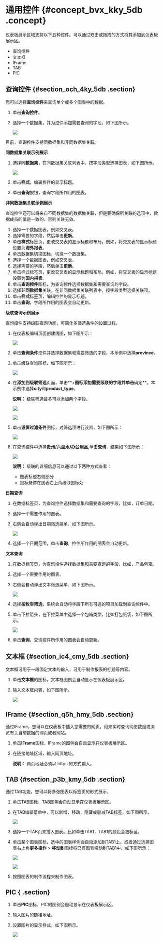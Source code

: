 # 通用控件 {#concept_bvx_kky_5db .concept}

仪表板展示区域支持以下五种控件。可以通过双击或拖拽的方式将其添加到仪表板展示区。

-   查询控件
-   文本框
-   IFrame
-   TAB
-   PIC

## 查询控件 {#section_och_4ky_5db .section}

您可以选择**查询控件**来查询单个或多个图表中的数据。

1.  单击**查询控件**。
2.  选择一个数据集，并为控件添加需要查询的字段，如下图所示。

    ![](http://static-aliyun-doc.oss-cn-hangzhou.aliyuncs.com/assets/img/9118/153631817311395_zh-CN.png)


目前，查询控件支持同数据集和非同数据集关联。

**同数据集关联示例展示**

1.  选择**同数据集**，在同数据集关联列表中，按字段类型选择图表，如下图所示。

    ![](http://static-aliyun-doc.oss-cn-hangzhou.aliyuncs.com/assets/img/9118/153631817411396_zh-CN.png)

2.  单击**样式**，编辑控件的显示标题。
3.  单击**查询**按钮，查询字段所作用的图表。

**非同数据集关联示例展示**

查询控件还可以将来自不同数据集的数据做关联，但是要确保所关联的选项中，数据成员的值是一致的，否则关联无效。

1.  选择一个数据图表，例如交叉表。
2.  选择需要的字段，然后单击**更新**。
3.  单击**样式**标签页，更改交叉表的显示标题和布局。例如，将交叉表的显示标题设置为**海外报表**。
4.  单击数据集切换图标，切换一个数据集。
5.  选择一个数据图表，例如交叉表。
6.  选择需要的字段，然后单击**更新**。
7.  单击样式标签页，更改交叉表的显示标题和布局。例如，将交叉表的显示标题设置为**国内报表**。
8.  单击**查询控件**图标，为查询控件选择数据集和需要查询的字段。
9.  选择**非同数据集**关联，在非同数据集关联列表中，按字段类型选择关联项。
10. 单击**样式**标签页，编辑控件的显示标题。
11. 单击**查询**，字段所作用的图表会自动更新。

**级联查询示例展示**

查询控件支持级联查询功能，可简化多筛选条件的设置过程。

1.  在仪表板编辑页面创建线图，如下图所示：

    ![](http://static-aliyun-doc.oss-cn-hangzhou.aliyuncs.com/assets/img/9118/153631817411218_zh-CN.png)

2.  单击**查询条件**控件并选择数据集和需要筛选的字段，本示例中选择**province**。
3.  单击级联查询图标，如下图所示：

    ![](http://static-aliyun-doc.oss-cn-hangzhou.aliyuncs.com/assets/img/9118/153631817411224_zh-CN.png)

4.  在**添加到级联筛选**页面，单击**+**图标添加需要级联的字段并单击**确定**。本示例中选择**city**和**product\_type**。

    **说明：** 级联筛选最多可以添加两个字段。

    ![](http://static-aliyun-doc.oss-cn-hangzhou.aliyuncs.com/assets/img/9118/153631817411226_zh-CN.png)

    ![](http://static-aliyun-doc.oss-cn-hangzhou.aliyuncs.com/assets/img/9118/153631817411227_zh-CN.png)

5.  单击**设置过滤条件**图标，对筛选项进行设置，如下图所示：

    ![](http://static-aliyun-doc.oss-cn-hangzhou.aliyuncs.com/assets/img/9118/153631817411228_zh-CN.png)

6.  在查询控件中选择**贵州/六盘水/办公用品**,单击**查询**，结果如下图所示：

    ![](http://static-aliyun-doc.oss-cn-hangzhou.aliyuncs.com/assets/img/9118/153631817411229_zh-CN.png)

    **说明：** 级联的详细信息可以通过以下两种方式查看：

    -   图表标题右侧部分
    -   鼠标悬停在图表右上角级联图标处

**日期查询**

1.  在数据标签页，为查询控件选择数据集和需要查询的字段，比如，订单日期。
2.  选择一个需要作用的图表。
3.  右侧会自动弹出日期筛选菜单，如下图所示。

    ![](http://static-aliyun-doc.oss-cn-hangzhou.aliyuncs.com/assets/img/9118/153631817411397_zh-CN.png)

4.  选择一个日期范围，单击**查询**，控件所作用的图表会自动更新。

**文本查询**

1.  在数据标签页，为查询控件选择数据集和需要查询的字段，比如，产品包箱。
2.  选择一个需要作用的图表。
3.  右侧会自动弹出文本筛选菜单，如下图所示。

    ![](http://static-aliyun-doc.oss-cn-hangzhou.aliyuncs.com/assets/img/9118/153631817411398_zh-CN.png)

4.  选择**按枚举筛选**，系统会自动将字段下所有可选的项目加载到查询控件中。
5.  单击下拉箭头，在下拉菜单中选择一个包箱类型，比如打包纸袋，如下图所示。

    ![](http://static-aliyun-doc.oss-cn-hangzhou.aliyuncs.com/assets/img/9118/153631817411399_zh-CN.png)

6.  单击**查询**，查询控件所作用的图表会自动更新。

## 文本框 {#section_ic4_cmy_5db .section}

文本框可用于一段固定文本的输入，可用于制作报表的标题等内容。

1.  单击**文本框**的图标，文本框图例会自动显示在仪表板展示区。
2.  输入文本框内容，如下图所示。

    ![](http://static-aliyun-doc.oss-cn-hangzhou.aliyuncs.com/assets/img/9118/15363181741499_zh-CN.png)


## IFrame {#section_q5h_hmy_5db .section}

通过IFrame，您可以在仪表板中插入您需要的网页，用来实时查询网络数据或浏览有关当前数据的网页或者网站。

1.  单击**IFrame**图标，IFrame的图例会自动显示在仪表板展示区。
2.  在链接地址区域，输入网页地址。

    **说明：** 网页地址必须以 https 的方式输入。


## TAB {#section_p3b_kmy_5db .section}

通过TAB功能，您可以将多张图表以标签页的形式展示。

1.  单击TAB图标，TAB图例会自动显示在仪表板展示区。
2.  在TAB编辑菜单中，可以新增，移动，隐藏或删减TAB标签，如下图所示。

    ![](http://static-aliyun-doc.oss-cn-hangzhou.aliyuncs.com/assets/img/9118/153631817411235_zh-CN.png)

3.  选择一个TAB页来插入图表。比如单击TAB1，TAB1的颜色会被标蓝。
4.  单击某个图表图标，选中的图表样例会自动添加到TAB1上。或者通过选择图表右上角**更多操作** \> **移动到**图标将已有图表移动到TAB1中，如下图所示：

    ![](http://static-aliyun-doc.oss-cn-hangzhou.aliyuncs.com/assets/img/9118/153631817411238_zh-CN.png)

    ![](http://static-aliyun-doc.oss-cn-hangzhou.aliyuncs.com/assets/img/9118/153631817511239_zh-CN.png)

5.  按照图表的制作流程来制作图表。

## PIC { .section}

1.  单击**PIC**图标，PIC的图例会自动显示在仪表板展示区。
2.  输入图片的链接地址。
3.  设置图片的显示样式，如下图所示。

    ![](http://static-aliyun-doc.oss-cn-hangzhou.aliyuncs.com/assets/img/9118/15363181756952_zh-CN.png)


